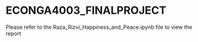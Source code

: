 # ECONGA4003_FINALPROJECT
 Please refer to the Raza_Rizvi_Happiness_and_Peace.ipynb file to view the report
